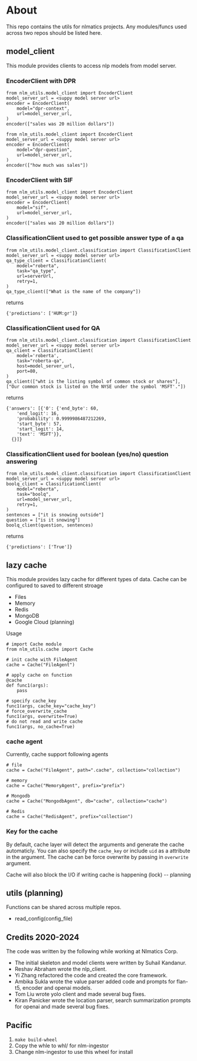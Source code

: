 # About
This repo contains the utils for nlmatics projects. Any modules/funcs used across two repos should be listed here.

## model_client
This module provides clients to access nlp models from model server.

### EncoderClient with DPR
```
from nlm_utils.model_client import EncoderClient
model_server_url = <suppy model server url>
encoder = EncoderClient(
    model="dpr-context",
    url=model_server_url,
)
encoder(["sales was 20 million dollars"])

from nlm_utils.model_client import EncoderClient
model_server_url = <suppy model server url>
encoder = EncoderClient(
    model="dpr-question",
    url=model_server_url,
)
encoder(["how much was sales"])
```
### EncoderClient with SIF
```
from nlm_utils.model_client import EncoderClient
model_server_url = <suppy model server url>
encoder = EncoderClient(
    model="sif",
    url=model_server_url,
)
encoder(["sales was 20 million dollars"])
```

### ClassificationClient used to get possible answer type of a qa
```
from nlm_utils.model_client.classification import ClassificationClient
model_server_url = <suppy model server url>
qa_type_client = ClassificationClient(
    model="roberta",
    task="qa_type",
    url=serverUrl,
    retry=1,
)
qa_type_client(["What is the name of the company"])
```
returns
```
{'predictions': ['HUM:gr']}
```


### ClassificationClient used for QA
```
from nlm_utils.model_client.classification import ClassificationClient
model_server_url = <suppy model server url>
qa_client = ClassificationClient(
    model='roberta',
    task="roberta-qa",
    host=model_server_url,
    port=80,
)
qa_client(["wht is the listing symbol of common stock or shares"], ["Our common stock is listed on the NYSE under the symbol 'MSFT'."])
```
returns
```
{'answers': [{'0': {'end_byte': 60,
    'end_logit': 16,
    'probability': 0.9999986487212269,
    'start_byte': 57,
    'start_logit': 14,
    'text': 'MSFT'}},
  {}]}
```

### ClassificationClient used for boolean (yes/no) question answering
```
from nlm_utils.model_client.classification import ClassificationClient
model_server_url = <suppy model server url>
boolq_client = ClassificationClient(
    model="roberta",
    task="boolq",
    url=model_server_url,
    retry=1,
)
sentences = ["it is snowing outside"]
question = ["is it snowing"]
boolq_client(question, sentences)
```
returns
```
{'predictions': ['True']}
```

## lazy cache
This module provides lazy cache for different types of data.
Cache can be configured to saved to different stroage
- Files
- Memory
- Redis
- MongoDB
- Google Cloud (planning)

Usage
```
# import Cache module
from nlm_utils.cache import Cache

# init cache with FileAgent
cache = Cache("FileAgent")

# apply cache on function
@cache
def func1(args):
    pass

# specify cache_key
func1(args, cache_key="cache_key")
# force_overwrite_cache
func1(args, overwrite=True)
# do not read and write cache
func1(args, no_cache=True)
```
### cache agent
Currently, cache support following agents
```
# file
cache = Cache("FileAgent", path=".cache", collection="collection")

# memory
cache = Cache("MemoryAgent", prefix="prefix")

# Mongodb
cache = Cache("MongodbAgent", db="cache", collection="cache")

# Redis
cache = Cache("RedisAgent", prefix="collection")
```

### Key for the cache
By default, cache layer will detect the arguments and generate the cache automaticly.
You can also specify the `cache_key` or include `uid` as a attribute in the argument.
The cache can be force overwrite by passing in `overwrite` argument.

Cache will also block the I/O if writing cache is happening (lock) -- planning



## utils (planning)
Functions can be shared across multiple repos.
- read_config(config_file)

## Credits 2020-2024
The code was written by the following while working at Nlmatics Corp.
- The initial skeleton and model clients were written by Suhail Kandanur.
- Reshav Abraham wrote the nlp_client.
- Yi Zhang refactored the code and created the core framework.
- Ambika Sukla wrote the value parser added code and prompts for flan-t5, encoder and openai models. 
- Tom Liu wrote yolo client and made several bug fixes.
- Kiran Panicker wrote the location parser, search summarization prompts for openai and made several bug fixes.


## Pacific 

1. `make build-wheel`
2. Copy the whle to whl/ for nlm-ingestor
3. Change nlm-ingestor to use this wheel for install